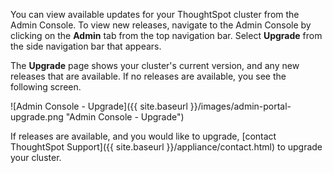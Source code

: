 You can view available updates for your ThoughtSpot cluster from the Admin Console. To view new releases, navigate to the Admin Console by clicking on the **Admin** tab from the top navigation bar. Select **Upgrade** from the side navigation bar that appears.

The **Upgrade** page shows your cluster's current version, and any new releases that are available. If no releases are available, you see the following screen.

![Admin Console - Upgrade]({{ site.baseurl }}/images/admin-portal-upgrade.png "Admin Console - Upgrade")

If releases are available, and you would like to upgrade, [contact ThoughtSpot Support]({{ site.baseurl }}/appliance/contact.html) to upgrade your cluster.
